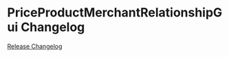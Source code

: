 # PriceProductMerchantRelationshipGui Changelog

[Release Changelog](https://github.com/spryker/price-product-merchant-relationship-gui/releases)
